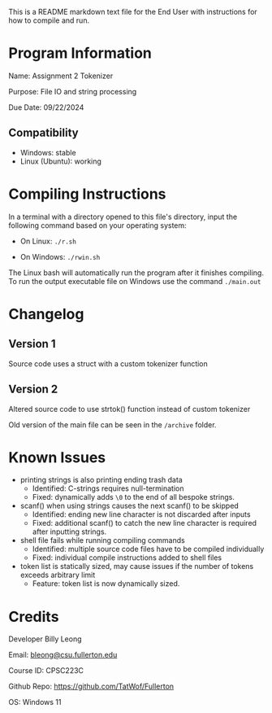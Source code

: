 This is a README markdown text file for the End User with instructions for how to compile and run.

# Program Information
Name: Assignment 2 Tokenizer

Purpose: File IO and string processing

Due Date: 09/22/2024

## Compatibility
- Windows: stable
- Linux (Ubuntu): working

# Compiling Instructions
In a terminal with a directory opened to this file's directory, input the following command based on your operating system:
- On Linux: `./r.sh`

- On Windows: `./rwin.sh`

The Linux bash will automatically run the program after it finishes compiling. To run the output executable file on Windows use the command `./main.out`

# Changelog
## Version 1
Source code uses a struct with a custom tokenizer function

## Version 2
Altered source code to use strtok() function instead of custom tokenizer

Old version of the main file can be seen in the `/archive` folder.

# Known Issues
- printing strings is also printing ending trash data
    - Identified: C-strings requires null-termination
    - Fixed: dynamically adds `\0` to the end of all bespoke strings.
- scanf() when using strings causes the next scanf() to be skipped
    - Identified: ending new line character is not discarded after inputs
    - Fixed: additional scanf() to catch the new line character is required after inputting strings.
- shell file fails while running compiling commands
    - Identified: multiple source code files have to be compiled individually
    - Fixed: individual compile instructions added to shell files
- token list is statically sized, may cause issues if the number of tokens exceeds arbitrary limit
    - Feature: token list is now dynamically sized.
# Credits

Developer Billy Leong

Email: bleong@csu.fullerton.edu

Course ID: CPSC223C

Github Repo: https://github.com/TatWof/Fullerton

OS: Windows 11